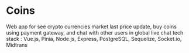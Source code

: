 # Coins
Web app for see crypto currencies market last price update, buy coins using payment gateway, and chat with other users in global live chat
tech stack : Vue.js, Pinia, Node.js, Express, PostgreSQL, Sequelize, Socket.io, Midtrans
